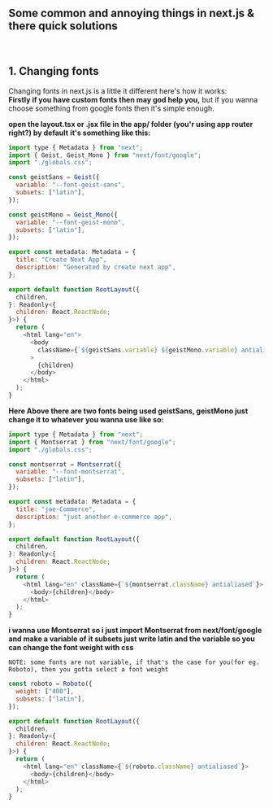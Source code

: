 ## Some common and annoying things in next.js & there quick solutions

<br>

## 1. Changing fonts

Changing fonts in next.js is a little it different here's how it works: <br>
**Firstly if you have custom fonts then may god help you,** but if you wanna choose something from
google fonts then it's simple enough.

**open the layout.tsx or .jsx file in the app/ folder (you'r using app router right?) by default**
**it's something like this:**

```js
import type { Metadata } from "next";
import { Geist, Geist_Mono } from "next/font/google";
import "./globals.css";

const geistSans = Geist({
  variable: "--font-geist-sans",
  subsets: ["latin"],
});

const geistMono = Geist_Mono({
  variable: "--font-geist-mono",
  subsets: ["latin"],
});

export const metadata: Metadata = {
  title: "Create Next App",
  description: "Generated by create next app",
};

export default function RootLayout({
  children,
}: Readonly<{
  children: React.ReactNode;
}>) {
  return (
    <html lang="en">
      <body
        className={`${geistSans.variable} ${geistMono.variable} antialiased`}
      >
        {children}
      </body>
    </html>
  );
}
```

**Here Above there are two fonts being used geistSans, geistMono just change it to**
**whatever you wanna use like so:**

```js
import type { Metadata } from "next";
import { Montserrat } from "next/font/google";
import "./globals.css";

const montserrat = Montserrat({
  variable: "--font-montserrat",
  subsets: ["latin"],
});

export const metadata: Metadata = {
  title: "jae-Commerce",
  description: "just another e-commerce app",
};

export default function RootLayout({
  children,
}: Readonly<{
  children: React.ReactNode;
}>) {
  return (
    <html lang="en" className={`${montserrat.className} antialiased`}>
      <body>{children}</body>
    </html>
  );
}
```

**i wanna use Montserrat so i just import Montserrat from next/font/google and make a variable of**
**it subsets just write latin and the variable so you can change the font weight with css**

`NOTE: some fonts are not variable, if that's the case for you(for eg. Roboto), then you gotta
select a font weight`

```js
const roboto = Roboto({
  weight: ["400"],
  subsets: ["latin"],
});

export default function RootLayout({
  children,
}: Readonly<{
  children: React.ReactNode;
}>) {
  return (
    <html lang="en" className={`${roboto.className} antialiased`}>
      <body>{children}</body>
    </html>
  );
}
```
